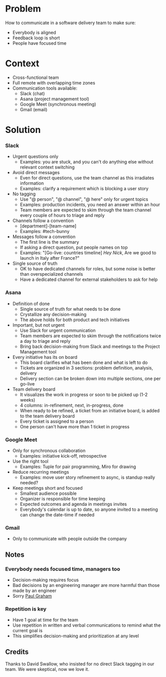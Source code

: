 # Problem
How to communicate in a software delivery team to make sure:
- Everybody is aligned
- Feedback loop is short
- People have focused time

# Context
- Cross-functional team
- Full remote with overlapping time zones
- Communication tools available:
    - Slack (chat)
    - Asana (project management tool)
    - Google Meet (synchronous meeting)
    - Gmail (email)

# Solution
### Slack
- Urgent questions only
    - Examples: you are stuck, and you can't do anything else without relevant context switching
- Avoid direct messages
    - Even for direct questions, use the team channel as this irradiates information
    - Examples: clarify a requirement which is blocking a user story
- No tagging
    - Use "@ person", "@ channel", "@ here" only for urgent topics
    - Examples: production incidents, you need an answer within an hour
    - Team members are expected to skim through the team channel every couple of hours to triage and reply
- Channels follow a convention
    - [department]-[team-name]
    - Examples: #tech-bunny
- Messages follow a convention
    - The first line is the summary
    - If asking a direct question, put people names on top
    - Examples:
      "[Go-live: countries timeline]
      _Hey Nick_,
      Are we good to launch in Italy after France?"
- Single source of truth
    - OK to have dedicated channels for roles, but some noise is better than overspecialized channels
    - Have a dedicated channel for external stakeholders to ask for help

### Asana
- Definition of done
    - Single source of truth for what needs to be done
    - Crystallize any decision-making
    - The above holds for both product and tech initiatives
- Important, but not urgent
    - Use Slack for urgent communication
    - Team members are expected to skim through the notifications twice a day to triage and reply
    - Bring back decision-making from Slack and meetings to the Project Management tool
- Every initiative has its on board
    - This board clarifies what has been done and what is left to do
    - Tickets are organized in 3 sections: problem definition, analysis, delivery
    - Delivery section can be broken down into multiple sections, one per go-live
- Team delivery board
    - It visualizes the work in progress or soon to be picked up (1-2 weeks)
    - 4 columns: in-refinement, next, in-progress, done
    - When ready to be refined, a ticket from an initiative board, is added to the team delivery board
    - Every ticket is assigned to a person
    - One person can't have more than 1 ticket in progress


### Google Meet
- Only for synchronous collaboration
    - Examples: initiative kick-off, retrospective
- Use the right tool
    - Examples: Tuple for pair programming, Miro for drawing
- Reduce recurring meetings
    - Examples: move user story refinement to async, is standup really needed?
- Keep meetings short and focused
    - Smallest audience possible
    - Organizer is responsible for time keeping
    - Expected outcomes and agenda in meetings invites
    - Everybody's calendar is up to date, so anyone invited to a meeting can change the date-time if needed


### Gmail
- Only to communicate with people outside the company

## Notes
### Everybody needs focused time, managers too
- Decision-making requires focus
- Bad decisions by an engineering manager are more harmful than those made by an engineer
- Sorry [Paul Graham](https://paulgraham.com/makersschedule.html)

### Repetition is key
- Have 1 goal at time for the team
- Use repetition in written and verbal communications to remind what the current goal is
- This simplifies decision-making and prioritization at any level

## Credits
Thanks to David Swallow, who insisted for no direct Slack tagging in our team. We were skeptical, now we love it.